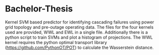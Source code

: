 # Bachelor-Thesis
Kernel SVM based predictor for identifying cascading failures using power grid topology and pre-outage operating data.
The files for the four kernels used are provided, WWL and EWL in a single file.
Additionally there is a python script to train SVMs and plot a histogram of projections. The WWL kernel requires the python optimal transport library (https://github.com/PythonOT/POT) to calculate the Wasserstein distance.
